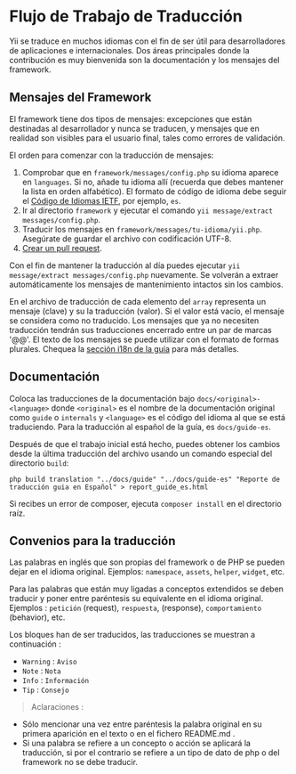 ﻿Flujo de Trabajo de Traducción
==============================

Yii se traduce en muchos idiomas con el fin de ser útil para desarrolladores de aplicaciones e internacionales.
Dos áreas principales donde la contribución es muy bienvenida son la documentación y los mensajes del framework.

Mensajes del Framework 
----------------------

El framework tiene dos tipos de mensajes: excepciones que están destinadas al desarrollador y nunca se traducen, y mensajes 
que en realidad son visibles para el usuario final, tales como errores de validación.

El orden para comenzar con la traducción de mensajes:

1. Comprobar que en `framework/messages/config.php` su idioma aparece en `languages`. Si no, añade tu idioma allí (recuerda que debes mantener la lista en orden alfabético).
El formato de código de idioma debe seguir el [Código de Idiomas IETF](http://es.wikipedia.org/wiki/C%C3%B3digo_de_idioma_IETF), por ejemplo, `es`.
2. Ir al directorio `framework` y ejecutar el comando `yii message/extract messages/config.php`.
3. Traducir los mensajes en `framework/messages/tu-idioma/yii.php`. Asegúrate de guardar el archivo con codificación UTF-8.
4. [Crear un pull request](https://github.com/yiisoft/yii2/blob/master/docs/internals-es/git-workflow.md).

Con el fin de mantener la traducción al día puedes ejecutar `yii message/extract messages/config.php` nuevamente.
Se volverán a extraer automáticamente los mensajes de mantenimiento intactos sin los cambios.

En el archivo de traducción de cada elemento del `array` representa un mensaje (clave) y su la traducción (valor). Si el valor está vacío, el mensaje se considera como no traducido.
Los mensajes que ya no necesiten traducción tendrán sus traducciones encerrado entre un par de marcas '@@'. El texto de los mensajes se puede utilizar con el formato de formas plurales.
Chequea la [sección i18n de la guía](../guide-es/tutorial-i18n.md) para más detalles.

Documentación
-------------

Coloca las traducciones de la documentación bajo `docs/<original>-<language>` donde `<original>` es el nombre de la documentación original como `guide` o `internals`
y `<language>` es el código del idioma al que se está traduciendo. Para la traducción al español de la guía, es `docs/guide-es`.

Después de que el trabajo inicial está hecho, puedes obtener los cambios desde la última traducción del archivo usando un comando especial del directorio `build`:

```
php build translation "../docs/guide" "../docs/guide-es" "Reporte de traducción guia en Español" > report_guide_es.html
```

Si recibes un error de composer, ejecuta `composer install` en el directorio raíz.

Convenios para la traducción
----------------------------

Las palabras en inglés que son propias del framework o de PHP se pueden dejar en el idioma original. Ejemplos: `namespace`, `assets`, `helper`, `widget`, etc.

Para las palabras que están muy ligadas a conceptos extendidos se deben traducir y poner entre paréntesis su equivalente en el idioma original. Ejemplos : `petición` (request), `respuesta`, (response), `comportamiento` (behavior), etc.

Los bloques han de ser traducidos, las traducciones se muestran a continuación :

* `Warning` : `Aviso`
* `Note` : `Nota`
* `Info` : `Información`
* `Tip` : `Consejo`

> Aclaraciones :
* Sólo mencionar una vez entre paréntesis la palabra original en su primera aparición en el texto o en el fichero README.md .
* Si una palabra se refiere a un concepto o acción se aplicará la traducción, si por el contrario se refiere a un tipo de dato de php o del framework no se debe traducir.
